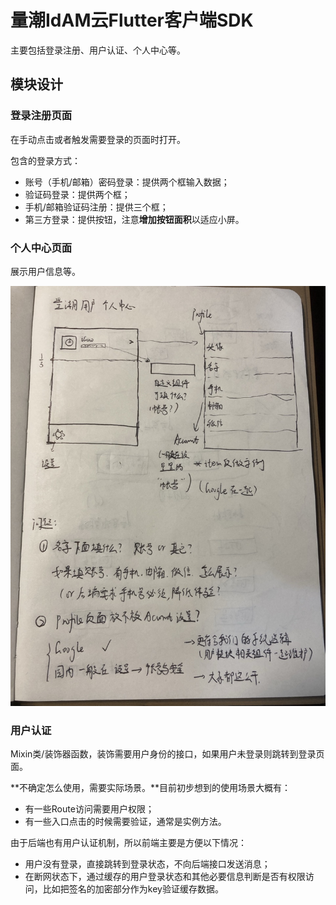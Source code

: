 # 量潮IdAM云Flutter客户端SDK

主要包括登录注册、用户认证、个人中心等。

## 模块设计

### 登录注册页面

在手动点击或者触发需要登录的页面时打开。

包含的登录方式：

- 账号（手机/邮箱）密码登录：提供两个框输入数据；
- 验证码登录：提供两个框；
- 手机/邮箱验证码注册：提供三个框；
- 第三方登录：提供按钮，注意**增加按钮面积**以适应小屏。

### 个人中心页面

展示用户信息等。

![](doc/prototypes/user_profile.jpg)

### 用户认证

Mixin类/装饰器函数，装饰需要用户身份的接口，如果用户未登录则跳转到登录页面。

**不确定怎么使用，需要实际场景。**目前初步想到的使用场景大概有：

- 有一些Route访问需要用户权限；
- 有一些入口点击的时候需要验证，通常是实例方法。

由于后端也有用户认证机制，所以前端主要是方便以下情况：

- 用户没有登录，直接跳转到登录状态，不向后端接口发送消息；
- 在断网状态下，通过缓存的用户登录状态和其他必要信息判断是否有权限访问，比如把签名的加密部分作为key验证缓存数据。
